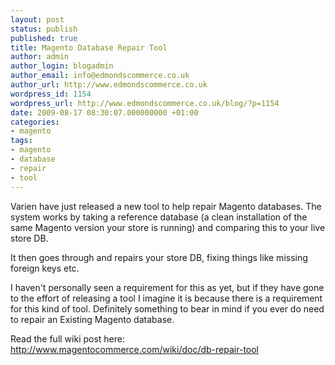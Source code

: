 ```yaml
---
layout: post
status: publish
published: true
title: Magento Database Repair Tool
author: admin
author_login: blogadmin
author_email: info@edmondscommerce.co.uk
author_url: http://www.edmondscommerce.co.uk
wordpress_id: 1154
wordpress_url: http://www.edmondscommerce.co.uk/blog/?p=1154
date: 2009-08-17 08:30:07.000000000 +01:00
categories:
- magento
tags:
- magento
- database
- repair
- tool
---
```

Varien have just released a new tool to help repair Magento databases. The system works by taking a reference database (a clean installation of the same Magento version your store is running) and comparing this to your live store DB.

It then goes through and repairs your store DB, fixing things like missing foreign keys etc.

I haven't personally seen a requirement for this as yet, but if they have gone to the effort of releasing a tool I imagine it is because there is a requirement for this kind of tool. Definitely something to bear in mind if you ever do need to repair an Existing Magento database.

Read the full wiki post here:
<a href="http://www.magentocommerce.com/wiki/doc/db-repair-tool">http://www.magentocommerce.com/wiki/doc/db-repair-tool</a>
